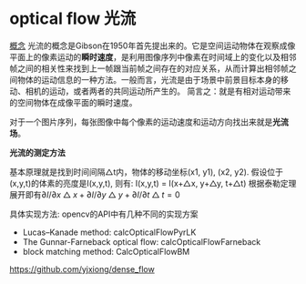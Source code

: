 # optical flow 光流

[概念](https://zhuanlan.zhihu.com/p/44859953)
光流的概念是Gibson在1950年首先提出来的。它是空间运动物体在观察成像平面上的像素运动的**瞬时速度**，是利用图像序列中像素在时间域上的变化以及相邻帧之间的相关性来找到上一帧跟当前帧之间存在的对应关系，从而计算出相邻帧之间物体的运动信息的一种方法。一般而言，光流是由于场景中前景目标本身的移动、相机的运动，或者两者的共同运动所产生的。
简言之：就是有相对运动带来的空间物体在成像平面的瞬时速度。

对于一个图片序列，每张图像中每个像素的运动速度和运动方向找出来就是**光流场**。

**光流的测定方法**

基本原理就是找到时间间隔△t内，物体的移动坐标(x1, y1), (x2, y2). 假设位于(x,y,t)的体素的亮度是I(x,y,t), 则有:
I(x,y,t) = I(x+△x, y+△y, t+△t)
根据泰勒定理展开即有$\partial I/\partial x△x +\partial I/\partial y△y + \partial I/\partial t△t = 0$


具体实现方法: opencv的API中有几种不同的实现方案
* Lucas–Kanade method: calcOpticalFlowPyrLK
* The Gunnar-Farneback optical flow: calcOpticalFlowFarneback
* block matching method: CalcOpticalFlowBM

https://github.com/yjxiong/dense_flow